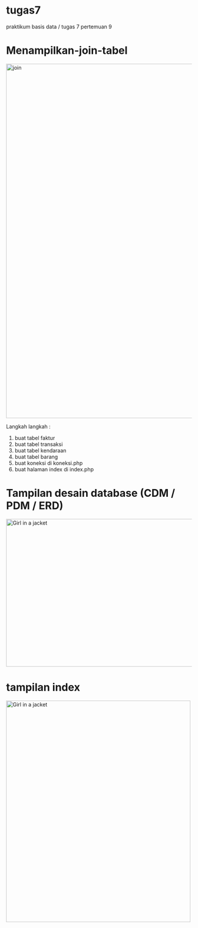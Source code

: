 # tugas7
praktikum basis data / tugas 7 pertemuan 9

# Menampilkan-join-tabel
<img width="960" alt="join" src="https://user-images.githubusercontent.com/83754006/119484656-6dc4a700-bd80-11eb-8f49-e095b67c5d89.png">

Langkah langkah : 

1. buat tabel faktur
2. buat tabel transaksi
3. buat tabel kendaraan
4. buat tabel barang
5. buat koneksi  di koneksi.php
6. buat halaman index di index.php


# Tampilan desain database (CDM / PDM / ERD)

<img src="Capture.PNG" alt="Girl in a jacket" width="600" height="400">


# tampilan index
<img src="home.PNG" alt="Girl in a jacket" width="500" height="600">
